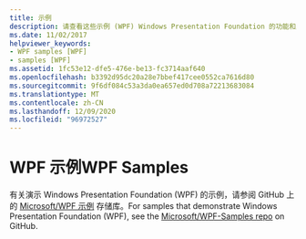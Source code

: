 ```yaml
---
title: 示例
description: 请查看这些示例 (WPF) Windows Presentation Foundation 的功能和产品/服务。
ms.date: 11/02/2017
helpviewer_keywords:
- WPF samples [WPF]
- samples [WPF]
ms.assetid: 1fc53e12-dfe5-476e-be13-fc3714aaf640
ms.openlocfilehash: b3392d95dc20a28e7bbef417cee0552ca7616d80
ms.sourcegitcommit: 9f6df084c53a3da0ea657ed0d708a72213683084
ms.translationtype: MT
ms.contentlocale: zh-CN
ms.lasthandoff: 12/09/2020
ms.locfileid: "96972527"
---
```

# <a name="wpf-samples"></a><span data-ttu-id="935a5-103">WPF 示例</span><span class="sxs-lookup"><span data-stu-id="935a5-103">WPF Samples</span></span>

<span data-ttu-id="935a5-104">有关演示 Windows Presentation Foundation (WPF) 的示例，请参阅 GitHub 上的 [Microsoft/WPF 示例](https://github.com/Microsoft/WPF-Samples) 存储库。</span><span class="sxs-lookup"><span data-stu-id="935a5-104">For samples that demonstrate Windows Presentation Foundation (WPF), see the [Microsoft/WPF-Samples repo](https://github.com/Microsoft/WPF-Samples) on GitHub.</span></span>
